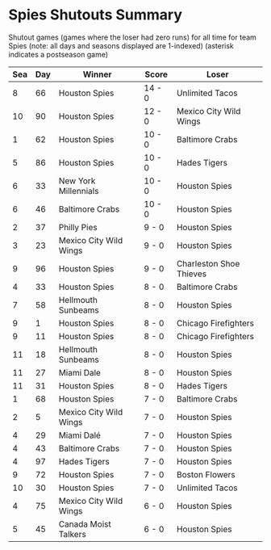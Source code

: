 # Spies Shutouts Summary



Shutout games (games where the loser had zero runs) for all time for team Spies (note: all days and seasons displayed are 1-indexed) (asterisk indicates a postseason game)


| Sea | Day | Winner | Score | Loser | 
| ------ |------ |------ |------ |------ |
| 8 | 66 | Houston Spies | 14 - 0 | Unlimited Tacos | 
| 10 | 90 | Houston Spies | 12 - 0 | Mexico City Wild Wings | 
| 1 | 62 | Houston Spies | 10 - 0 | Baltimore Crabs | 
| 5 | 86 | Houston Spies | 10 - 0 | Hades Tigers | 
| 6 | 33 | New York Millennials | 10 - 0 | Houston Spies | 
| 6 | 46 | Baltimore Crabs | 10 - 0 | Houston Spies | 
| 2 | 37 | Philly Pies | 9 - 0 | Houston Spies | 
| 3 | 23 | Mexico City Wild Wings | 9 - 0 | Houston Spies | 
| 9 | 96 | Houston Spies | 9 - 0 | Charleston Shoe Thieves | 
| 4 | 33 | Houston Spies | 8 - 0 | Baltimore Crabs | 
| 7 | 58 | Hellmouth Sunbeams | 8 - 0 | Houston Spies | 
| 9 | 1 | Houston Spies | 8 - 0 | Chicago Firefighters | 
| 9 | 11 | Houston Spies | 8 - 0 | Chicago Firefighters | 
| 11 | 18 | Hellmouth Sunbeams | 8 - 0 | Houston Spies | 
| 11 | 27 | Miami Dale | 8 - 0 | Houston Spies | 
| 11 | 31 | Houston Spies | 8 - 0 | Hades Tigers | 
| 1 | 68 | Houston Spies | 7 - 0 | Baltimore Crabs | 
| 2 | 5 | Mexico City Wild Wings | 7 - 0 | Houston Spies | 
| 4 | 29 | Miami Dalé | 7 - 0 | Houston Spies | 
| 4 | 43 | Baltimore Crabs | 7 - 0 | Houston Spies | 
| 4 | 97 | Hades Tigers | 7 - 0 | Houston Spies | 
| 9 | 72 | Houston Spies | 7 - 0 | Boston Flowers | 
| 10 | 30 | Houston Spies | 7 - 0 | Unlimited Tacos | 
| 4 | 75 | Mexico City Wild Wings | 6 - 0 | Houston Spies | 
| 5 | 45 | Canada Moist Talkers | 6 - 0 | Houston Spies | 


